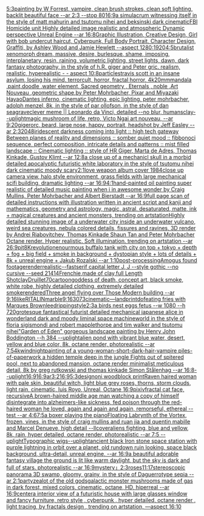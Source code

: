 [5:3](https://www.ebank.nz/aiartgenerator?category=5%3A3)[painting by W Forrest, vampire, clean brush strokes, clean soft lighting, backlit beautiful face --ar 2:3 --stop 80](https://www.ebank.nz/aiartgenerator?category=painting%20by%20W%20Forrest%2C%20vampire%2C%20clean%20brush%20strokes%2C%20clean%20soft%20lighting%2C%20backlit%20beautiful%20face%20--ar%202%3A3%20--stop%2080)[16:9](https://www.ebank.nz/aiartgenerator?category=16%3A9)[a simulacrum witnessing itself in the style of matt mahurin and tsutomu nihei and beksinski dark cinematic](https://www.ebank.nz/aiartgenerator?category=a%20simulacrum%20witnessing%20itself%20in%20the%20style%20of%20matt%20mahurin%20and%20tsutomu%20nihei%20and%20beksinski%20dark%20cinematic)[FBI Homicide unit Highly detailed image realistic and atmospheric Dynamic perspective Unreal Engine --ar 16:8](https://www.ebank.nz/aiartgenerator?category=FBI%20Homicide%20unit%20Highly%20detailed%20image%20realistic%20and%20atmospheric%20Dynamic%20perspective%20Unreal%20Engine%20--ar%2016%3A8)[Graphic Illustration, Creative Design, Girl with bob undercut haircut, Cyberpunk, Full Body Portrait, Character Design, Graffiti, by Ashley Wood and Jamie Hewlett --aspect 1280:1920](https://www.ebank.nz/aiartgenerator?category=Graphic%20Illustration%2C%20Creative%20Design%2C%20Girl%20with%20bob%20undercut%20haircut%2C%20Cyberpunk%2C%20Full%20Body%20Portrait%2C%20Character%20Design%2C%20Graffiti%2C%20by%20Ashley%20Wood%20and%20Jamie%20Hewlett%20--aspect%201280%3A1920)[4:5](https://www.ebank.nz/aiartgenerator?category=4%3A5)[brutalist xenomorph dream, massive, desire, burlesque, shame, imposing, interplanetary, resin, raining, volumetric lighting, street lights, dawn, dark fantasy photography, in the style of h.R. giger and Peter gric. realism, realistic, hyperealistic - - aspect 10:8](https://www.ebank.nz/aiartgenerator?category=brutalist%20xenomorph%20dream%2C%20massive%2C%20desire%2C%20burlesque%2C%20shame%2C%20imposing%2C%20interplanetary%2C%20resin%2C%20raining%2C%20volumetric%20lighting%2C%20street%20lights%2C%20dawn%2C%20dark%20fantasy%20photography%2C%20in%20the%20style%20of%20h.R.%20giger%20and%20Peter%20gric.%20realism%2C%20realistic%2C%20hyperealistic%20-%20-%20aspect%2010%3A8)[particles](https://www.ebank.nz/aiartgenerator?category=particles)[travis scott in an insane asylum, losing his mind, terrorcult, horror, fractal horror, 4k](https://www.ebank.nz/aiartgenerator?category=travis%20scott%20in%20an%20insane%20asylum%2C%20losing%20his%20mind%2C%20terrorcult%2C%20horror%2C%20fractal%20horror%2C%204k)[20mm](https://www.ebank.nz/aiartgenerator?category=20mm)[mandala ,paint,doodle ,water element, Sacred geometry , Eternals , noble ,Art Nouveau ,geometric shape,by Peter Mohrbacher, Pixar and Miyazaki Hayao](https://www.ebank.nz/aiartgenerator?category=mandala%20%2Cpaint%2Cdoodle%20%2Cwater%20element%2C%20Sacred%20geometry%20%2C%20Eternals%20%2C%20noble%20%2CArt%20Nouveau%20%2Cgeometric%20shape%2Cby%20Peter%20Mohrbacher%2C%20Pixar%20and%20Miyazaki%20Hayao)[Dantes inferno, cinematic lighting, epic lighting, peter mohrbacher, adolph menzel, 8k, in the style of par ollofson, in the style of dan seagrave](https://www.ebank.nz/aiartgenerator?category=Dantes%20inferno%2C%20cinematic%20lighting%2C%20epic%20lighting%2C%20peter%20mohrbacher%2C%20adolph%20menzel%2C%208k%2C%20in%20the%20style%20of%20par%20ollofson%2C%20in%20the%20style%20of%20dan%20seagrave)[clever meme || Leonardo da Vinci, detailed --no blur, humans](https://www.ebank.nz/aiartgenerator?category=clever%20meme%20%7C%7C%20Leonardo%20da%20Vinci%2C%20detailed%20--no%20blur%2C%20humans)[clay](https://www.ebank.nz/aiartgenerator?category=clay)[](https://www.ebank.nz/aiartgenerator?category=)[--uplight](https://www.ebank.nz/aiartgenerator?category=--uplight)[magic mushroom of life, retro, Victo Ngai art nouveau, --ar 9:20](https://www.ebank.nz/aiartgenerator?category=magic%20mushroom%20of%20life%2C%20retro%2C%20Victo%20Ngai%20art%20nouveau%2C%20--ar%209%3A20)[giger](https://www.ebank.nz/aiartgenerator?category=giger)[orc, beard, large nose, happy, portrait, headshot by Jeff Easley --ar 2:3](https://www.ebank.nz/aiartgenerator?category=orc%2C%20beard%2C%20large%20nose%2C%20happy%2C%20portrait%2C%20headshot%20by%20Jeff%20Easley%20--ar%202%3A3)[2048](https://www.ebank.nz/aiartgenerator?category=2048)[iridescent darkness coming into light :: high tech gateway Between planes of reality and dimensions :: somber quiet mood :: fibbonoci sequence, perfect composition, intricate details and patterns :: mist filled landscape :: Cinematic lighting :: style of HR Giger, Marta de Adres, Thomas Kinkade, Gustov Klimt --ar 12:8](https://www.ebank.nz/aiartgenerator?category=iridescent%20darkness%20coming%20into%20light%20%3A%3A%20high%20tech%20gateway%20Between%20planes%20of%20reality%20and%20dimensions%20%3A%3A%20somber%20quiet%20mood%20%3A%3A%20fibbonoci%20sequence%2C%20perfect%20composition%2C%20intricate%20details%20and%20patterns%20%3A%3A%20mist%20filled%20landscape%20%3A%3A%20Cinematic%20lighting%20%3A%3A%20style%20of%20HR%20Giger%2C%20Marta%20de%20Adres%2C%20Thomas%20Kinkade%2C%20Gustov%20Klimt%20--ar%2012%3A8)[a close up of a mechanicl skull in a morbid detailed apocalyptic futuristic white laboratory in the style of tsutomu nihei dark cinematic moody scary](https://www.ebank.nz/aiartgenerator?category=a%20close%20up%20of%20a%20mechanicl%20skull%20in%20a%20morbid%20detailed%20apocalyptic%20futuristic%20white%20laboratory%20in%20the%20style%20of%20tsutomu%20nihei%20dark%20cinematic%20moody%20scary)[2:1](https://www.ebank.nz/aiartgenerator?category=2%3A1)[love weapon album cover 1984](https://www.ebank.nz/aiartgenerator?category=love%20weapon%20album%20cover%201984)[close up camera view, halo style environment, grass fields with large mechanical scifi building, dramatic lighting --ar 16:9](https://www.ebank.nz/aiartgenerator?category=close%20up%20camera%20view%2C%20halo%20style%20environment%2C%20grass%20fields%20with%20large%20mechanical%20scifi%20building%2C%20dramatic%20lighting%20--ar%2016%3A9)[4:1](https://www.ebank.nz/aiartgenerator?category=4%3A1)[hand-painted oil painting super realistic of detailed music painting when i in awesome wonder by Craig Mullins, Peter Mohrbacher and Albert Bierstadt --ar 16:9](https://www.ebank.nz/aiartgenerator?category=hand-painted%20oil%20painting%20super%20realistic%20of%20detailed%20music%20painting%20when%20i%20in%20awesome%20wonder%20by%20Craig%20Mullins%2C%20Peter%20Mohrbacher%20and%20Albert%20Bierstadt%20--ar%2016%3A9)[full page scan of detailed instructions with illustration written in ancient script and kanji and mathematics, geometry and astrology, magic, astral, desaturated, matte, ink + magical creatures and ancient monsters, trending on artstation](https://www.ebank.nz/aiartgenerator?category=full%20page%20scan%20of%20detailed%20instructions%20with%20illustration%20written%20in%20ancient%20script%20and%20kanji%20and%20mathematics%2C%20geometry%20and%20astrology%2C%20magic%2C%20astral%2C%20desaturated%2C%20matte%2C%20ink%20%2B%20magical%20creatures%20and%20ancient%20monsters%2C%20trending%20on%20artstation)[Highly detailed stunning image of a underwater city inside an underwater vulcano, weird sea creatures, nebula colored details, fissures and ravines, 3D render by Andrei Riabovitchev, Thomas Kinkade Shaun Tan and Peter Mohrbacher Octane render. Hyper realistic. Soft illumination.  trending on artstation --ar 26:9](https://www.ebank.nz/aiartgenerator?category=Highly%20detailed%20stunning%20image%20of%20a%20underwater%20city%20inside%20an%20underwater%20vulcano%2C%20weird%20sea%20creatures%2C%20nebula%20colored%20details%2C%20fissures%20and%20ravines%2C%203D%20render%20by%20Andrei%20Riabovitchev%2C%20Thomas%20Kinkade%20Shaun%20Tan%20and%20Peter%20Mohrbacher%20Octane%20render.%20Hyper%20realistic.%20Soft%20illumination.%20%20trending%20on%20artstation%20--ar%2026%3A9)[pit](https://www.ebank.nz/aiartgenerator?category=pit)[8K](https://www.ebank.nz/aiartgenerator?category=8K)[revolution](https://www.ebank.nz/aiartgenerator?category=revolution)[enourmous buffalo tank with city on top + tokyo + depth + fog + big field + smoke in background + dystopian style + lots of details + 8k + unreal engine + Jakub Rozalski --ar 1:10](https://www.ebank.nz/aiartgenerator?category=enourmous%20buffalo%20tank%20with%20city%20on%20top%20%2B%20tokyo%20%2B%20depth%20%2B%20fog%20%2B%20big%20field%20%2B%20smoke%20in%20background%20%2B%20dystopian%20style%20%2B%20lots%20of%20details%20%2B%208k%20%2B%20unreal%20engine%20%2B%20Jakub%20Rozalski%20--ar%201%3A10)[post-processing](https://www.ebank.nz/aiartgenerator?category=post-processing)[Amogus found footage](https://www.ebank.nz/aiartgenerator?category=Amogus%20found%20footage)[render](https://www.ebank.nz/aiartgenerator?category=render)[realistic](https://www.ebank.nz/aiartgenerator?category=realistic)[--fast](https://www.ebank.nz/aiartgenerator?category=--fast)[serif capital letter J, J --style gothic --no cursive --seed 21414](https://www.ebank.nz/aiartgenerator?category=serif%20capital%20letter%20J%2C%20J%20--style%20gothic%20--no%20cursive%20--seed%2021414)[Frenchie,made of clay,full Length Shot](https://www.ebank.nz/aiartgenerator?category=Frenchie%2Cmade%20of%20clay%2Cfull%20Length%20Shot)[clay](https://www.ebank.nz/aiartgenerator?category=clay)[Druillet](https://www.ebank.nz/aiartgenerator?category=Druillet)[70](https://www.ebank.nz/aiartgenerator?category=70)[cartoon](https://www.ebank.nz/aiartgenerator?category=cartoon)[goddess of death, concept art, black smoke, white robe, highly detailed clothing, extremely detailed smoke](https://www.ebank.nz/aiartgenerator?category=goddess%20of%20death%2C%20concept%20art%2C%20black%20smoke%2C%20white%20robe%2C%20highly%20detailed%20clothing%2C%20extremely%20detailed%20smoke)[rendered](https://www.ebank.nz/aiartgenerator?category=rendered)[Three angel flying over Those Modern building --ar 9:16](https://www.ebank.nz/aiartgenerator?category=Three%20angel%20flying%20over%20Those%20Modern%20building%20--ar%209%3A16)[like](https://www.ebank.nz/aiartgenerator?category=like)[RITALIN](https://www.ebank.nz/aiartgenerator?category=RITALIN)[marble](https://www.ebank.nz/aiartgenerator?category=marble)[9:16](https://www.ebank.nz/aiartgenerator?category=9%3A16)[3073](https://www.ebank.nz/aiartgenerator?category=3073)[cinematic](https://www.ebank.nz/aiartgenerator?category=cinematic)[—land](https://www.ebank.nz/aiartgenerator?category=%E2%80%94land)[print](https://www.ebank.nz/aiartgenerator?category=print)[dof](https://www.ebank.nz/aiartgenerator?category=dof)[eating fries with Marques Brownlee](https://www.ebank.nz/aiartgenerator?category=eating%20fries%20with%20Marques%20Brownlee)[dripping](https://www.ebank.nz/aiartgenerator?category=dripping)[style](https://www.ebank.nz/aiartgenerator?category=style)[2:3](https://www.ebank.nz/aiartgenerator?category=2%3A3)[a birds nest eggs fetus --w 1080 --h 720](https://www.ebank.nz/aiartgenerator?category=a%20birds%20nest%20eggs%20fetus%20--w%201080%20--h%20720)[grotesque fantastical futurist detailed mechanical japanese alice in wonderland dark and moody liminal space machineworld in the style of floria sigismondi and robert mapplethorpe and tim walker and tsutomu nihei](https://www.ebank.nz/aiartgenerator?category=grotesque%20fantastical%20futurist%20detailed%20mechanical%20japanese%20alice%20in%20wonderland%20dark%20and%20moody%20liminal%20space%20machineworld%20in%20the%20style%20of%20floria%20sigismondi%20and%20robert%20mapplethorpe%20and%20tim%20walker%20and%20tsutomu%20nihei)["Garden of Eden" gorgeous landscape painting by Henry John Boddington --h 384 --uplight](https://www.ebank.nz/aiartgenerator?category=%22Garden%20of%20Eden%22%20gorgeous%20landscape%20painting%20by%20Henry%20John%20Boddington%20--h%20384%20--uplight)[alien pond with vibrant blue water, desert, yellow and blue color, 8k, octane render, photorealistic --ar 7:5](https://www.ebank.nz/aiartgenerator?category=alien%20pond%20with%20vibrant%20blue%20water%2C%20desert%2C%20yellow%20and%20blue%20color%2C%208k%2C%20octane%20render%2C%20photorealistic%20--ar%207%3A5)[4k](https://www.ebank.nz/aiartgenerator?category=4k)[wind](https://www.ebank.nz/aiartgenerator?category=wind)[night](https://www.ebank.nz/aiartgenerator?category=night)[painting of a young-woman-short-dark-hair-vampire piles-of-paperwork a hidden temple deep in the jungle Fights out of spitered pool, next to abandoned mansion, octane render minimalist meticulous detail, 8k by greg rutkowski and thomas kinkade Simon Stålenhag  --ar 16:8](https://www.ebank.nz/aiartgenerator?category=painting%20of%20a%20young-woman-short-dark-hair-vampire%20piles-of-paperwork%20a%20hidden%20temple%20deep%20in%20the%20jungle%20Fights%20out%20of%20spitered%20pool%2C%20next%20to%20abandoned%20mansion%2C%20octane%20render%20minimalist%20meticulous%20detail%2C%208k%20by%20greg%20rutkowski%20and%20thomas%20kinkade%20Simon%20St%C3%A5lenhag%20%20--ar%2016%3A8)[--uplight](https://www.ebank.nz/aiartgenerator?category=--uplight)[16:9](https://www.ebank.nz/aiartgenerator?category=16%3A9)[16:9](https://www.ebank.nz/aiartgenerator?category=16%3A9)[ar3:2](https://www.ebank.nz/aiartgenerator?category=ar3%3A2)[16:9](https://www.ebank.nz/aiartgenerator?category=16%3A9)[5:3](https://www.ebank.nz/aiartgenerator?category=5%3A3)[design](https://www.ebank.nz/aiartgenerator?category=design)[oni,woodblock print](https://www.ebank.nz/aiartgenerator?category=oni%2Cwoodblock%20print)[Raven haired woman with pale skin, beautiful witch, light blue grey roses, thorns, storm clouds, light rain, cinematic, luis Royo, Unreal, Octane 16:9](https://www.ebank.nz/aiartgenerator?category=Raven%20haired%20woman%20with%20pale%20skin%2C%20beautiful%20witch%2C%20light%20blue%20grey%20roses%2C%20thorns%2C%20storm%20clouds%2C%20light%20rain%2C%20cinematic%2C%20luis%20Royo%2C%20Unreal%2C%20Octane%2016%3A9)[pixiv](https://www.ebank.nz/aiartgenerator?category=pixiv)[fractal cat face, recursive](https://www.ebank.nz/aiartgenerator?category=fractal%20cat%20face%2C%20recursive)[A brown-haired middle age man watching a copy of himself disintegrate into alzheimers-like sickness, fed poison through the red-haired woman he loved, again and again and again, remorseful, ethereal --test --ar 4:6](https://www.ebank.nz/aiartgenerator?category=A%20brown-haired%20middle%20age%20man%20watching%20a%20copy%20of%20himself%20disintegrate%20into%20alzheimers-like%20sickness%2C%20fed%20poison%20through%20the%20red-haired%20woman%20he%20loved%2C%20again%20and%20again%20and%20again%2C%20remorseful%2C%20ethereal%20--test%20--ar%204%3A6)[7:5](https://www.ebank.nz/aiartgenerator?category=7%3A5)[a boxer playing the piano](https://www.ebank.nz/aiartgenerator?category=a%20boxer%20playing%20the%20piano)[Floating Labrynth of the Vortex, frozen, vines, in the style of craig mullins and ruan jia and quentin mabille and Marcel Denueve, high detail --ll](https://www.ebank.nz/aiartgenerator?category=Floating%20Labrynth%20of%20the%20Vortex%2C%20frozen%2C%20vines%2C%20in%20the%20style%20of%20craig%20mullins%20and%20ruan%20jia%20and%20quentin%20mabille%20and%20Marcel%20Denueve%2C%20high%20detail%20--ll)[cover](https://www.ebank.nz/aiartgenerator?category=cover)[aliens fighting, blue and yellow, 8k, rain, hyper detailed, octane render, photorealistic --ar 7:5 --uplight](https://www.ebank.nz/aiartgenerator?category=aliens%20fighting%2C%20blue%20and%20yellow%2C%208k%2C%20rain%2C%20hyper%20detailed%2C%20octane%20render%2C%20photorealistic%20--ar%207%3A5%20--uplight)[Typographic wigs](https://www.ebank.nz/aiartgenerator?category=Typographic%20wigs)[--uplight](https://www.ebank.nz/aiartgenerator?category=--uplight)[ancient black Iron stone space station with purple lightning in orbit over a planet, old rundown ruin looking, space black background, ultra-detail, unreal engine, --ar 16:9](https://www.ebank.nz/aiartgenerator?category=ancient%20black%20Iron%20stone%20space%20station%20with%20purple%20lightning%20in%20orbit%20over%20a%20planet%2C%20old%20rundown%20ruin%20looking%2C%20space%20black%20background%2C%20ultra-detail%2C%20unreal%20engine%2C%20--ar%2016%3A9)[a beautiful adorable fantasy village the ground is lit like warm daylight, but the sky is dark and full of stars. photorealistic --ar 16:9](https://www.ebank.nz/aiartgenerator?category=a%20beautiful%20adorable%20fantasy%20village%20the%20ground%20is%20lit%20like%20warm%20daylight%2C%20but%20the%20sky%20is%20dark%20and%20full%20of%20stars.%20photorealistic%20--ar%2016%3A9)[mystery」](https://www.ebank.nz/aiartgenerator?category=mystery%E3%80%8D)[2:3](https://www.ebank.nz/aiartgenerator?category=2%3A3)[roses](https://www.ebank.nz/aiartgenerator?category=roses)[11:17](https://www.ebank.nz/aiartgenerator?category=11%3A17)[stereoscopic panorama 3D swamp, gloomy, grainy, in the style of Daguerrotype sepia --ar 2:1](https://www.ebank.nz/aiartgenerator?category=stereoscopic%20panorama%203D%20swamp%2C%20gloomy%2C%20grainy%2C%20in%20the%20style%20of%20Daguerrotype%20sepia%20--ar%202%3A1)[party](https://www.ebank.nz/aiartgenerator?category=party)[zealot of the old gods](https://www.ebank.nz/aiartgenerator?category=zealot%20of%20the%20old%20gods)[galactic monster mushrooms made of gas in dark forest, mixed colors, cinematic, octane, HD, hiperreal --ar 16:9](https://www.ebank.nz/aiartgenerator?category=galactic%20monster%20mushrooms%20made%20of%20gas%20in%20dark%20forest%2C%20mixed%20colors%2C%20cinematic%2C%20octane%2C%20HD%2C%20hiperreal%20--ar%2016%3A9)[center](https://www.ebank.nz/aiartgenerator?category=center)[a interior view of a futuristic house with large glasses window and fancy furniture, retro style , cyberpunk , hyper detailed, octane render , light tracing, by fractals design , trending on artstation, —aspect 16:10](https://www.ebank.nz/aiartgenerator?category=a%20interior%20view%20of%20a%20futuristic%20house%20with%20large%20glasses%20window%20and%20fancy%20furniture%2C%20retro%20style%20%2C%20cyberpunk%20%2C%20hyper%20detailed%2C%20octane%20render%20%2C%20light%20tracing%2C%20by%20fractals%20design%20%2C%20trending%20on%20artstation%2C%20%E2%80%94aspect%2016%3A10)